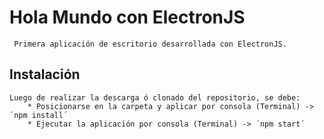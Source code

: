 # Hola Mundo con ElectronJS

	 Primera aplicación de escritorio desarrollada con ElectronJS. 

## Instalación

	Luego de realizar la descarga ó clonado del repositorio, se debe:
		* Posicionarse en la carpeta y aplicar por consola (Terminal) -> ´npm install´
		* Ejecutar la aplicación por consola (Terminal) -> ´npm start´
		
